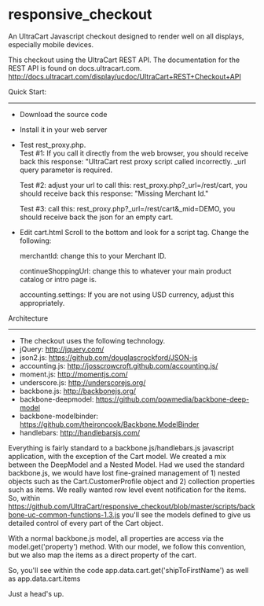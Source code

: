 responsive_checkout
===================

An UltraCart Javascript checkout designed to render well on all displays, especially mobile devices.

This checkout using the UltraCart REST API.
The documentation for the REST API is found on docs.ultracart.com.
http://docs.ultracart.com/display/ucdoc/UltraCart+REST+Checkout+API

Quick Start:
____________
 * Download the source code
 * Install it in your web server
 * Test rest_proxy.php.  
   Test #1: If you call it directly from the web browser, you should receive back this response: "UltraCart rest proxy script called incorrectly.  _url query parameter is required.
   
   Test #2:  adjust your url to call this:   rest_proxy.php?_url=/rest/cart, you should receive back this response: "Missing Merchant Id."
   
   Test #3:  call this: rest_proxy.php?_url=/rest/cart&_mid=DEMO, you should receive back the json for an empty cart.

 * Edit cart.html
   Scroll to the bottom and look for a script tag.  Change the following:
   
   merchantId: change this to your Merchant ID.
   
   continueShoppingUrl: change this to whatever your main product catalog or intro page is.
   
   accounting.settings: If you are not using USD currency, adjust this appropriately.

Architecture
____________
 * The checkout uses the following technology.
 * jQuery: http://jquery.com/
 * json2.js: https://github.com/douglascrockford/JSON-js
 * accounting.js: http://josscrowcroft.github.com/accounting.js/
 * moment.js: http://momentjs.com/
 * underscore.js: http://underscorejs.org/
 * backbone.js: http://backbonejs.org/
 * backbone-deepmodel: https://github.com/powmedia/backbone-deep-model
 * backbone-modelbinder: https://github.com/theironcook/Backbone.ModelBinder
 * handlebars: http://handlebarsjs.com/

Everything is fairly standard to a backbone.js/handlebars.js javascript application,
with the exception of the Cart model. We created a mix between the DeepModel and a Nested Model.
Had we used the standard backbone.js, we would have lost fine-grained management of 1) nested objects
such as the Cart.CustomerProfile object and 2) collection properties such as items.  We really wanted row level
event notification for the items.   So, within https://github.com/UltraCart/responsive_checkout/blob/master/scripts/backbone-uc-common-functions-1.3.js
you'll see the models defined to give us detailed control of every part of the Cart object.

With a normal backbone.js model, all properties are access via the model.get('property') method.  With our model, we
follow this convention, but we also map the items as a direct property of the cart.

So, you'll see within the code app.data.cart.get('shipToFirstName') as well as app.data.cart.items

Just a head's up.


